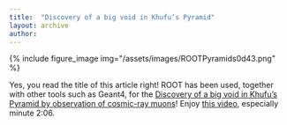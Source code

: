 ```yaml
---
title:  "Discovery of a big void in Khufu’s Pyramid"
layout: archive
author:
---
```


{% include figure_image
   img="/assets/images/ROOTPyramids0d43.png"
%}

Yes, you read the title of this article right! ROOT has been used, together with other
tools such as Geant4, for the [Discovery of a big void in Khufu’s Pyramid by observation of
cosmic-ray muons](https://www.nature.com/articles/nature24647)!
Enjoy [this video](https://vimeo.com/243085434), especially minute 2:06.